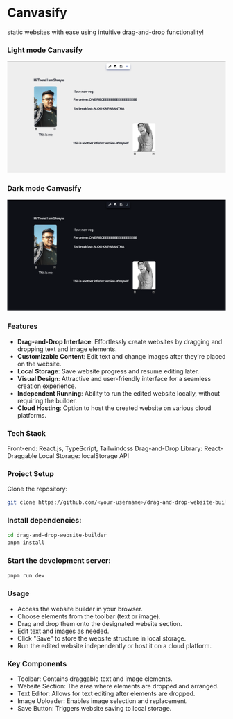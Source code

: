 # Canvasify

static websites with ease using intuitive drag-and-drop functionality!

### Light mode Canvasify

<img src="./src/assets/images/light-ss.png">

### Dark mode Canvasify

<img src="./src/assets/images/dark-ss.png">

### Features

- **Drag-and-Drop Interface**: Effortlessly create websites by dragging and dropping text and image elements.
- **Customizable Content**: Edit text and change images after they're placed on the website.
- **Local Storage**: Save website progress and resume editing later.
- **Visual Design**: Attractive and user-friendly interface for a seamless creation experience.
- **Independent Running**: Ability to run the edited website locally, without requiring the builder.
- **Cloud Hosting**: Option to host the created website on various cloud platforms.

### Tech Stack

Front-end: React.js, TypeScript, Tailwindcss
Drag-and-Drop Library: React-Draggable
Local Storage: localStorage API

### Project Setup

Clone the repository:

```Bash
git clone https://github.com/<your-username>/drag-and-drop-website-builder.git
```

### Install dependencies:

```Bash
cd drag-and-drop-website-builder
pnpm install
```

### Start the development server:

```Bash
pnpm run dev
```

### Usage

- Access the website builder in your browser.
- Choose elements from the toolbar (text or image).
- Drag and drop them onto the designated website section.
- Edit text and images as needed.
- Click "Save" to store the website structure in local storage.
- Run the edited website independently or host it on a cloud platform.

### Key Components

- Toolbar: Contains draggable text and image elements.
- Website Section: The area where elements are dropped and arranged.
- Text Editor: Allows for text editing after elements are dropped.
- Image Uploader: Enables image selection and replacement.
- Save Button: Triggers website saving to local storage.
